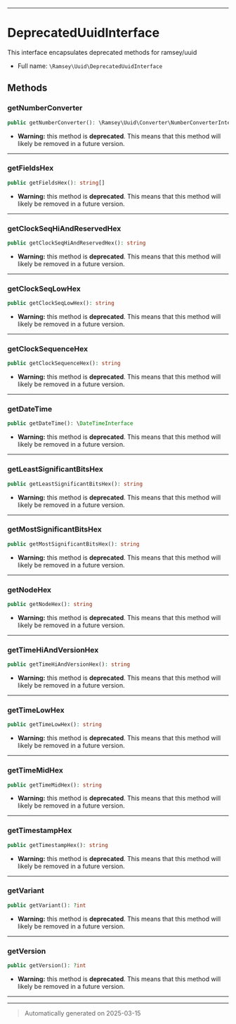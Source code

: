 ***

# DeprecatedUuidInterface

This interface encapsulates deprecated methods for ramsey/uuid



* Full name: `\Ramsey\Uuid\DeprecatedUuidInterface`



## Methods


### getNumberConverter



```php
public getNumberConverter(): \Ramsey\Uuid\Converter\NumberConverterInterface
```






* **Warning:** this method is **deprecated**. This means that this method will likely be removed in a future version.







***

### getFieldsHex



```php
public getFieldsHex(): string[]
```






* **Warning:** this method is **deprecated**. This means that this method will likely be removed in a future version.







***

### getClockSeqHiAndReservedHex



```php
public getClockSeqHiAndReservedHex(): string
```






* **Warning:** this method is **deprecated**. This means that this method will likely be removed in a future version.







***

### getClockSeqLowHex



```php
public getClockSeqLowHex(): string
```






* **Warning:** this method is **deprecated**. This means that this method will likely be removed in a future version.







***

### getClockSequenceHex



```php
public getClockSequenceHex(): string
```






* **Warning:** this method is **deprecated**. This means that this method will likely be removed in a future version.







***

### getDateTime



```php
public getDateTime(): \DateTimeInterface
```






* **Warning:** this method is **deprecated**. This means that this method will likely be removed in a future version.







***

### getLeastSignificantBitsHex



```php
public getLeastSignificantBitsHex(): string
```






* **Warning:** this method is **deprecated**. This means that this method will likely be removed in a future version.







***

### getMostSignificantBitsHex



```php
public getMostSignificantBitsHex(): string
```






* **Warning:** this method is **deprecated**. This means that this method will likely be removed in a future version.







***

### getNodeHex



```php
public getNodeHex(): string
```






* **Warning:** this method is **deprecated**. This means that this method will likely be removed in a future version.







***

### getTimeHiAndVersionHex



```php
public getTimeHiAndVersionHex(): string
```






* **Warning:** this method is **deprecated**. This means that this method will likely be removed in a future version.







***

### getTimeLowHex



```php
public getTimeLowHex(): string
```






* **Warning:** this method is **deprecated**. This means that this method will likely be removed in a future version.







***

### getTimeMidHex



```php
public getTimeMidHex(): string
```






* **Warning:** this method is **deprecated**. This means that this method will likely be removed in a future version.







***

### getTimestampHex



```php
public getTimestampHex(): string
```






* **Warning:** this method is **deprecated**. This means that this method will likely be removed in a future version.







***

### getVariant



```php
public getVariant(): ?int
```






* **Warning:** this method is **deprecated**. This means that this method will likely be removed in a future version.







***

### getVersion



```php
public getVersion(): ?int
```






* **Warning:** this method is **deprecated**. This means that this method will likely be removed in a future version.







***


***
> Automatically generated on 2025-03-15
